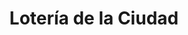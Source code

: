 ---
title: "Lotería de la Ciudad"
url: /ciudad-autonoma-de-buenos-aires/loteria-de-la-ciudad-avenida-rivadavia-7/
shop: lotería
---